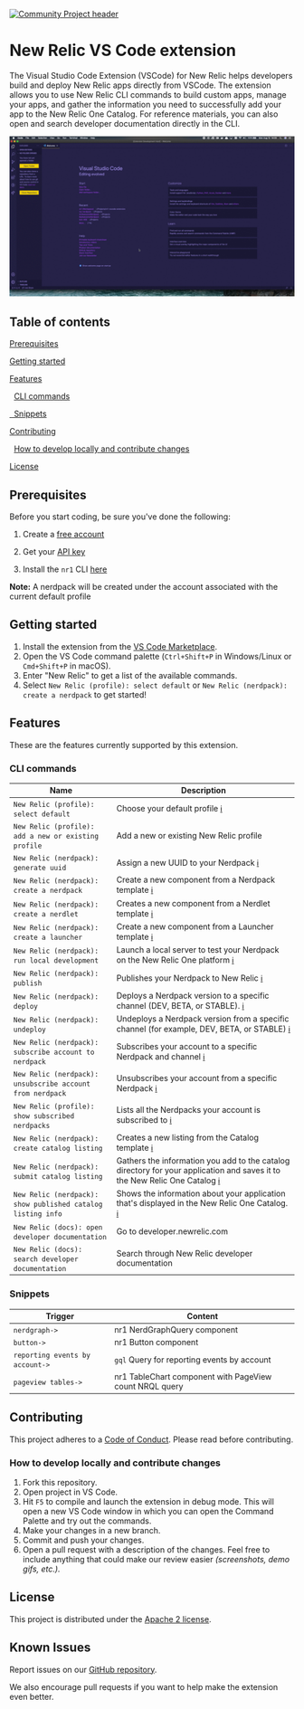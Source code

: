 [![Community Project header](https://github.com/newrelic/opensource-website/raw/master/src/images/categories/Community_Project.png)](https://opensource.newrelic.com/oss-category/#community-project)

# New Relic VS Code extension

The Visual Studio Code Extension (VSCode) for New Relic helps developers build and deploy New Relic apps directly from VSCode. The extension allows you to use New Relic CLI commands to build custom apps, manage your apps, and gather the information you need to successfully add your app to the New Relic One Catalog. For reference materials, you can also open and search developer documentation directly in the CLI.

![VS Code using NR1 extension](https://github.com/newrelic/nr1-vscode-extension/raw/main/assets/nr1-vscode-ext-demo.gif)

## Table of contents

[Prerequisites](#Prerequisites)

[Getting started](#Getting-started)

[Features](#Features)

&nbsp;&nbsp;[CLI commands](#Cli-commands)

[&nbsp;&nbsp;Snippets](#Snippets)

[Contributing](#Contributing)

&nbsp;&nbsp;[How to develop locally and contribute changes](#How-to-develop-locally-and-contribute-changes)

[License](#License)

## Prerequisites

Before you start coding, be sure you've done the following:

1. Create a [free account](https://newrelic.com/signup)

2. Get your [API key](https://one.newrelic.com/launcher/developer-center.launcher)

3. Install the `nr1` CLI [here](https://one.newrelic.com/launcher/developer-center.launcher)

**Note:** A nerdpack will be created under the account associated with the current default profile

## Getting started

1. Install the extension from the [VS Code Marketplace](https://marketplace.visualstudio.com/items?itemName=new-relic.nr1).
2. Open the VS Code command palette (`Ctrl+Shift+P` in Windows/Linux or `Cmd+Shift+P` in macOS).
3. Enter "New Relic" to get a list of the available commands.
4. Select `New Relic (profile): select default` or `New Relic (nerdpack): create a nerdpack` to get started!

## Features

These are the features currently supported by this extension.

### CLI commands

| Name                                                        | Description                                                                                                                                                                                             |
| ----------------------------------------------------------- | ------------------------------------------------------------------------------------------------------------------------------------------------------------------------------------------------------- |
| `New Relic (profile): select default`                       | Choose your default profile [ℹ️](https://developer.newrelic.com/explore-docs/nr1-common#nr1-profiles)                                                                                                   |
| `New Relic (profile): add a new or existing profile`        | Add a new or existing New Relic profile                                                                                                                                                                 |
| `New Relic (nerdpack): generate uuid`                       | Assign a new UUID to your Nerdpack [ℹ️](https://developer.newrelic.com/explore-docs/nr1-nerdpack#nr1-nerdpackuuid)                                                                                      |
| `New Relic (nerdpack): create a nerdpack`                   | Create a new component from a Nerdpack template [ℹ️](https://developer.newrelic.com/explore-docs/nr1-common#nr1-create)                                                                                 |
| `New Relic (nerdpack): create a nerdlet`                    | Creates a new component from a Nerdlet template [ℹ️](https://developer.newrelic.com/explore-docs/nr1-common#nr1-create)                                                                                 |
| `New Relic (nerdpack): create a launcher`                   | Create a new component from a Launcher template [ℹ️](https://developer.newrelic.com/explore-docs/nr1-common#nr1-create)                                                                                 |
| `New Relic (nerdpack): run local development`               | Launch a local server to test your Nerdpack on the New Relic One platform [ℹ️](https://developer.newrelic.com/explore-docs/nr1-nerdpack#nr1-nerdpackserve)                                              |
| `New Relic (nerdpack): publish`                             | Publishes your Nerdpack to New Relic [ℹ️](https://developer.newrelic.com/explore-docs/nr1-nerdpack#nr1-nerdpackpublish)                                                                                 |
| `New Relic (nerdpack): deploy`                              | Deploys a Nerdpack version to a specific channel (DEV, BETA, or STABLE). [ℹ️](https://developer.newrelic.com/explore-docs/nr1-nerdpack#nr1-nerdpackdeploy)                                              |
| `New Relic (nerdpack): undeploy`                            | Undeploys a Nerdpack version from a specific channel (for example, DEV, BETA, or STABLE) [ℹ️](https://developer.newrelic.com/explore-docs/nr1-nerdpack#nr1-nerdpackundeploy)                            |
| `New Relic (nerdpack): subscribe account to nerdpack`       | Subscribes your account to a specific Nerdpack and channel [ℹ️](https://developer.newrelic.com/explore-docs/nr1-subscription#nr1-subscriptionset)                                                       |
| `New Relic (nerdpack): unsubscribe account from nerdpack`   | Unsubscribes your account from a specific Nerdpack [ℹ️](https://developer.newrelic.com/explore-docs/nr1-subscription#nr1-subscriptionunset)                                                             |
| `New Relic (profile): show subscribed nerdpacks`            | Lists all the Nerdpacks your account is subscribed to [ℹ️](https://developer.newrelic.com/explore-docs/nr1-subscription#nr1-subscriptionlist)                                                           |
| `New Relic (nerdpack): create catalog listing`              | Creates a new listing from the Catalog template [ℹ️](https://developer.newrelic.com/explore-docs/nr1-common#nr1-create)                                                                                 |
| `New Relic (nerdpack): submit catalog listing`              | Gathers the information you add to the catalog directory for your application and saves it to the New Relic One Catalog [ℹ️](https://developer.newrelic.com/explore-docs/nr1-catalog#nr1-catalogsubmit) |
| `New Relic (nerdpack): show published catalog listing info` | Shows the information about your application that's displayed in the New Relic One Catalog. [ℹ️](https://developer.newrelic.com/explore-docs/nr1-catalog#nr1-cataloginfo)                               |
| `New Relic (docs): open developer documentation`            | Go to developer.newrelic.com                                                                                                                                                                            |
| `New Relic (docs): search developer documentation`          | Search through New Relic developer documentation                                                                                                                                                        |

### Snippets

| Trigger                         | Content                                                 |
| ------------------------------- | ------------------------------------------------------- |
| `nerdgraph->`                   | nr1 NerdGraphQuery component                            |
| `button->`                      | nr1 Button component                                    |
| `reporting events by account->` | `gql` Query for reporting events by account             |
| `pageview tables->`             | nr1 TableChart component with PageView count NRQL query |

## Contributing

This project adheres to a [Code of Conduct](CODE_OF_CONDUCT.md). Please read before contributing.

### How to develop locally and contribute changes

1. Fork this repository.
2. Open project in VS Code.
3. Hit `F5` to compile and launch the extension in debug mode. This will open a new VS Code window in which you can open the Command Palette and try out the commands.
4. Make your changes in a new branch.
5. Commit and push your changes.
6. Open a pull request with a description of the changes. Feel free to include anything that could make our review easier _(screenshots, demo gifs, etc.)._

## License

This project is distributed under the [Apache 2 license](LICENSE).

## Known Issues

Report issues on our [GitHub repository](https://github.com/newrelic/nr1-vscode-extension/issues).

We also encourage pull requests if you want to help make the extension even better.
